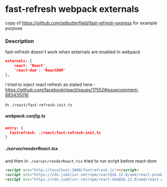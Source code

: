 # fast-refresh webpack externals

copy of https://github.com/adbutterfield/fast-refresh-express for example purpose


### Description
fast-refresh doesn't work when externals are enabled in webpack

```json
externals: {
    react: 'React',
    'react-dom': 'ReactDOM'
},
```

i tried to inject react refresh as stated here - https://github.com/facebook/react/issues/17552#issuecomment-883435016

in `./react/fast-refresh-init.ts`

##### webpack.config.ts
```json
entry: {
  fastrefresh: ./react/fast-refresh-init.ts
}
```


##### ./server/renderReact.tsx
and then in `./server/renderReact.tsx` tried to run script before react-dom
```html
<script src="http://localhost:3000/fastrefresh.js"></script>
<script src="https://cdn.jsdelivr.net/npm/react@16.12.0/umd/react.production.min.js" crossorigin="anonymous"  integrity="sha256-Ef0vObdWpkMAnxp39TYSLVS/vVUokDE8CDFnx7tjY6U=" ></script>
<script src="https://cdn.jsdelivr.net/npm/react-dom@16.12.0/umd/react-dom.production.min.js" crossorigin="anonymous"  integrity="sha256-p2yuFdE8hNZsQ31Qk+s8N+Me2fL5cc6NKXOC0U9uGww=" ></script>
```
